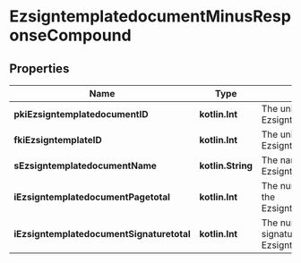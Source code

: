 
# EzsigntemplatedocumentMinusResponseCompound

## Properties
Name | Type | Description | Notes
------------ | ------------- | ------------- | -------------
**pkiEzsigntemplatedocumentID** | **kotlin.Int** | The unique ID of the Ezsigntemplatedocument | 
**fkiEzsigntemplateID** | **kotlin.Int** | The unique ID of the Ezsigntemplate | 
**sEzsigntemplatedocumentName** | **kotlin.String** | The name of the Ezsigntemplatedocument. | 
**iEzsigntemplatedocumentPagetotal** | **kotlin.Int** | The number of pages in the Ezsigntemplatedocument. | 
**iEzsigntemplatedocumentSignaturetotal** | **kotlin.Int** | The number of total signatures in the Ezsigntemplate. | 



